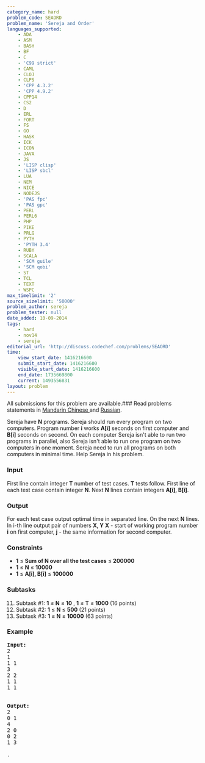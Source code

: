 ```yaml
---
category_name: hard
problem_code: SEAORD
problem_name: 'Sereja and Order'
languages_supported:
    - ADA
    - ASM
    - BASH
    - BF
    - C
    - 'C99 strict'
    - CAML
    - CLOJ
    - CLPS
    - 'CPP 4.3.2'
    - 'CPP 4.9.2'
    - CPP14
    - CS2
    - D
    - ERL
    - FORT
    - FS
    - GO
    - HASK
    - ICK
    - ICON
    - JAVA
    - JS
    - 'LISP clisp'
    - 'LISP sbcl'
    - LUA
    - NEM
    - NICE
    - NODEJS
    - 'PAS fpc'
    - 'PAS gpc'
    - PERL
    - PERL6
    - PHP
    - PIKE
    - PRLG
    - PYTH
    - 'PYTH 3.4'
    - RUBY
    - SCALA
    - 'SCM guile'
    - 'SCM qobi'
    - ST
    - TCL
    - TEXT
    - WSPC
max_timelimit: '2'
source_sizelimit: '50000'
problem_author: sereja
problem_tester: null
date_added: 10-09-2014
tags:
    - hard
    - nov14
    - sereja
editorial_url: 'http://discuss.codechef.com/problems/SEAORD'
time:
    view_start_date: 1416216600
    submit_start_date: 1416216600
    visible_start_date: 1416216600
    end_date: 1735669800
    current: 1493556831
layout: problem
---
```

All submissions for this problem are available.###  Read problems statements in [Mandarin Chinese ](http://www.codechef.com/download/translated/NOV14/mandarin/SEAORD.pdf) and [Russian](http://www.codechef.com/download/translated/NOV14/russian/SEAORD.pdf).

Sereja have **N** programs. Sereja should run every program on two computers. Program number **i** works **A\[i\]** seconds on first computer and **B\[i\]** seconds on second. On each computer Sereja isn't able to run two programs in parallel, also Sereja isn't able to run one program on two computers in one moment. Sereja need to run all programs on both computers in minimal time. Help Sereja in his problem.

### Input

First line contain integer **T** number of test cases. **T** tests follow. First line of each test case contain integer **N**. Next **N** lines contain integers **A\[i\], B\[i\]**.

### Output

For each test case output optimal time in separated line. On the next **N** lines. In i-th line output pair of numbers **X, Y** **X** - start of working program number **i** on first computer, **j** - the same information for second computer.

### Constraints

- **1** ≤ **Sum of N over all the test cases** ≤  **200000**
- **1** ≤ **N** ≤  **10000**
- **1** ≤ **A\[i\], B\[i\]** ≤  **100000**

### Subtasks

11. Subtask #1: **1** ≤ **N** ≤  **10** , **1** ≤ **T** ≤  **1000** (16 points)
12. Subtask #2: **1** ≤ **N** ≤  **500** (21 points)
13. Subtask #3: **1** ≤ **N** ≤  **10000** (63 points)
### Example

<pre><b>Input:</b>
2
1
1 1
3
2 2
1 1
1 1


<b>Output:</b>
2
0 1
4
2 0
0 2
1 3

.
</pre>